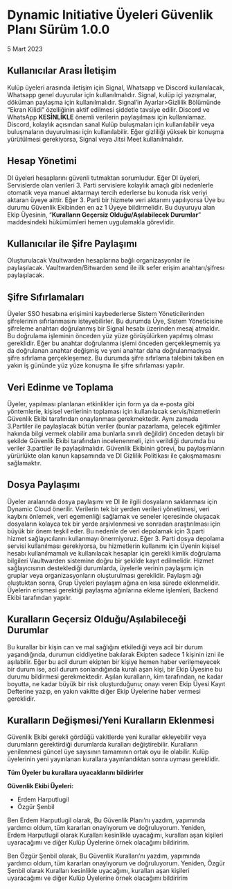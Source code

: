 # Dynamic Initiative Üyeleri Güvenlik Planı Sürüm 1.0.0
5 Mart 2023

## Kullanıcılar Arası İletişim
Kulüp üyeleri arasında iletişim için Signal, Whatsapp ve Discord kullanılacak, Whatsapp genel duyurular için kullanılmalıdır. Signal, kulüp içi yazışmalar, döküman paylaşma için kullanılmalıdır. Signal’in Ayarlar>Gizlilik Bölümünde “Ekran Kilidi” özelliğinin aktif edilmesi şiddetle tavsiye edilir. Discord ve WhatsApp **KESİNLİKLE** önemli verilerin paylaşılması için kullanılamaz. Discord, kolaylık açısından sanal Kulüp buluşmaları için kullanılabilir veya buluşmaların duyurulması için kullanılabilir. Eğer gizliliği yüksek bir konuşma yürütülmesi gerekiyorsa, Signal veya Jitsi Meet kullanılmalıdır.

## Hesap Yönetimi
DI üyeleri hesaplarını güvenli tutmaktan sorumludur. Eğer DI üyeleri, Servislerde olan verileri 3. Parti servislere kolaylık amaçlı gibi nedenlerle otomatik veya manuel aktarmayı tercih ederlerse bu konuda risk veriyi aktaran üyeye aittir. Eğer 3. Parti bir hizmete veri aktarımı yapılıyorsa Üye bu durumu Güvenlik Ekibinden en az 1 Üyeye bildirmelidir. Bu duyuruyu alan Ekip Üyesinin, “**Kuralların Geçersiz Olduğu/Aşılabilecek Durumlar**” maddesindeki hükümümleri hemen uygulamakla görevlidir.

## Kullanıcılar ile Şifre Paylaşımı
Oluşturulacak Vaultwarden hesaplarına bağlı organizasyonlar ile paylaşılacak. Vaultwarden/Bitwarden send ile ilk sefer erişim anahtarı/şifresı paylaşılacak.

## Şifre Sıfırlamaları
Üyeler SSO hesabına erişimini kaybederlerse Sistem Yöneticilerinden şifrelerinin sıfırlanmasını isteyebilirler. Bu durumda Üye, Sistem Yöneticisine şifreleme anahtarı doğrulanmış bir Signal hesabı üzerinden mesaj atmaldır. Bu doğrulama işleminin önceden yüz yüze görüşülürken yapılmış olması gereklidir. Eğer bu anahtar doğrulanma işlemi önceden gerçekleşmemiş ya da doğrulanan anahtar değişmiş ve yeni anahtar daha doğrulanmadıysa şifre sıfırlama gerçekleşemez. Bu durumda şifre sıfırlama talebini takiben en yakın iş gününde yüz yüze konuşma ile şifre sıfırlaması yapılır.

## Veri Edinme ve Toplama
Üyeler, yapılması planlanan etkinlikler için form ya da e-posta gibi yöntemlerle, kişisel verilerinin toplaması için kullanılacak servis/hizmetlerin Güvenlik Ekibi tarafından onaylanması gerekmektedir. Aynı zamada 3.Partiler ile paylaşlacak bütün veriler (bunlar pazarlama, gelecek eğitimler hakında bilgi vermek olabilir ama bunlarla sınırlı değildir) önceden detaylı bir şekilde Güvenlik Ekibi  tarafından incelenenmeli, izin verildiği durumda bu veriler 3.partiler ile paylaşılmalıdır. Güvenlik Ekibinin görevi, bu paylaşımların yürürlükte olan kanun kapsamında ve DI Gizlilik Politikası ile çakışmamasını sağlamaktır.

## Dosya Paylaşımı
Üyeler aralarında dosya paylaşımı ve DI ile ilgili dosyaların saklanması için Dynamic Cloud önerilir. Verilerin tek bir yerden verileri yönetilmesi, veri kaybını önlemek, veri egemenliği sağlamak ve seneler içeresinde oluşacak dosyaların kolayca tek bir yerde arşivlenmesi ve sonradan araştırılması için büyük bir önem teşkil eder. Bu nedenle de veri depolamak için 3.parti hizmet sağlayıcılarını kullanmayı önermiyoruz. Eğer 3. Parti dosya depolama servisi kullanılması gerekiyorsa, bu hizmetlerin kullanımı için Üyenin kişisel hesabı kullanılmamalı ve kullanılacak hesaplar için gerekli kimlik doğrulama bilgileri Vaultwarden sistemine doğru bir şekilde kayıt edilmelidir. Hizmet sağlayıcısının desteklediği durumlarda, üyelerle verinin paylaşımı için gruplar veya organizasyonların oluşturulması gereklidir. Paylaşm ağı oluştuktan sonra, Grup Üyeleri paylaşım ağına en kısa sürede eklenmelidir. Üyelerin erişmesi gerektiği paylaşma ağınlarına ekleme işlemleri, Backend Ekibi tarafından yapılır.

## Kuralların Geçersiz Olduğu/Aşılabileceği Durumlar
Bu kurallar bir kişin can ve mal sağlığını etkilediği veya acil bir durum yaşandığında, durumun ciddiyetine bakılarak Ekipten sadece 1 kişinin izni ile aşılabilir. Eğer bu acil durum ekipten bir kişiye hemen haber verilemeyecek bir durum ise, acil durum sonlandığında kuralı aşan kişi, bir Ekip Üyesine bu durumu bildirmesi gerekmektedir. Aşılan kuralların, kim tarafından, ne kadar boyutta, ne kadar büyük bir risk oluşturduğunu; onayı veren Ekip Üyesi Kayıt Defterine yazıp, en yakın vakitte diğer Ekip Üyelerine haber vermesi gereklidir.

## Kuralların Değişmesi/Yeni Kuralların Eklenmesi
Güvenlik Ekibi gerekli gördüğü vakitlerde yeni kurallar ekleyebilir veya durumların gerektirdiği durumlarda kuralları değiştirebilir. Kuralların yenilenmesi güncel üye sayısının tamamının ortak oyu ile olabilir. Kulüp üyelerinin yeni yayınlanan kurallara yayınlandıktan sonra uyması gereklidir.

**Tüm Üyeler bu kurallara uyacaklarını bildirirler**

**Güvenlik Ekibi Üyeleri:**
- Erdem Harputlugil
- Özgür Şenbil

Ben Erdem Harputlugil olarak, Bu Güvenlik Planı’nı yazdım, yapımında yardımcı oldum, tüm kararları onaylıyorum ve doğruluyorum. Yeniden, Erdem Harputlugil olarak Kuralları kesinlikle uyacağımı, kuralları aşan kişileri uyaracağımı ve diğer Kulüp Üyelerine örnek olacağımı bildiririm.

Ben Özgür Şenbil olarak, Bu Güvenlik Kuralları’nı yazdım, yapımında yardımcı oldum, tüm kararları onaylıyorum ve doğruluyorum. Yeniden, Özgür Şenbil olarak Kuralları kesinlikle uyacağımı, kuralları aşan kişileri uyaracağımı ve diğer Kulüp Üyelerine örnek olacağımı bildiririm
